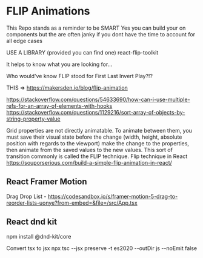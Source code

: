 # FLIP Animations
This Repo stands as a reminder to be SMART
Yes you can build your on components but the are often janky if you dont have the time to account for all edge cases

USE A LIBRARY (provided you can find one)
react-flip-toolkit

It helps to know what you are looking for...

Who would've know FLIP stood for First Last Invert Play?!?

THIS => https://makersden.io/blog/flip-animation


https://stackoverflow.com/questions/54633690/how-can-i-use-multiple-refs-for-an-array-of-elements-with-hooks
https://stackoverflow.com/questions/1129216/sort-array-of-objects-by-string-property-value

Grid properties are not directly animatable.
To animate between them, you must save their visual state before the change (width, height, absolute position with regards to the viewport)
make the change to the properties, then animate from the saved values to the new values. This sort of transition commonly is called the FLIP technique.
Flip technique in React https://souporserious.com/build-a-simple-flip-animation-in-react/

## React Framer Motion
Drag Drop List - https://codesandbox.io/s/framer-motion-5-drag-to-reorder-lists-uonye?from-embed=&file=/src/App.tsx

## React dnd kit
npm install @dnd-kit/core

Convert tsx to jsx
npx tsc --jsx preserve -t es2020 --outDir js --noEmit false
